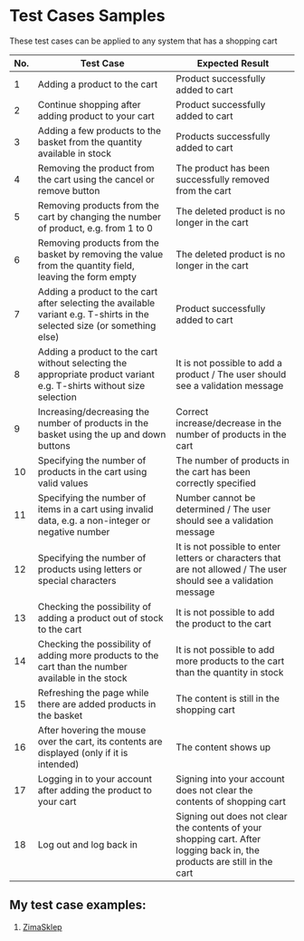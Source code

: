 # Test Cases Samples #

These test cases can be applied to any system that has a shopping cart

| No. |	Test Case |	Expected Result |
|----|---------|-----------------|
|1 |Adding a product to the cart|Product successfully added to cart|
|2 |Continue shopping after adding product to your cart |Product successfully added to cart|
|3 |Adding a few products to the basket from the quantity available in stock	|Products successfully added to cart	|
|4 |Removing the product from the cart using the cancel or remove button	|The product has been successfully removed from the cart	|
|5 |Removing products from the cart by changing the number of product, e.g. from 1 to 0	| The deleted product is no longer in the cart  |
|6 |Removing products from the basket by removing the value from the quantity field, leaving the form empty	|The deleted product is no longer in the cart	|
|7 |Adding a product to the cart after selecting the available variant e.g. T-shirts in the selected size	(or something else)	| Product successfully added to cart |
|8 |Adding a product to the cart without selecting the appropriate product variant e.g. T-shirts without size selection	|	It is not possible to add a product / The user should see a validation message|
|9 |Increasing/decreasing the number of products in the basket using the up and down buttons	 |	Correct increase/decrease in the number of products in the cart|
|10 |Specifying the number of products in the cart using valid values	 |The number of products in the cart has been correctly specified	|
|11	|Specifying the number of items in a cart using invalid data, e.g. a non-integer or negative number | Number cannot be determined / The user should see a validation message |
|12	| Specifying the number of products using letters or special characters 	|It is not possible to enter letters or characters that are not allowed / The user should see a validation message  |
|13 | Checking the possibility of adding a product out of stock to the cart	 | It is not possible to add the product to the cart	|
|14	| Checking the possibility of adding more products to the cart than the number available in the stock |	It is not possible to add more products to the cart than the quantity in stock |
|15| Refreshing the page while there are added products in the basket	| The content is still in the shopping cart |
|16 | After hovering the mouse over the cart, its contents are displayed (only if it is intended)	|The content shows up |
|17	| Logging in to your account after adding the product to your cart| Signing into your account does not clear the contents of shopping cart	 |
|18	|Log out and log back in	|Signing out does not clear the contents of your shopping cart. After logging back in, the products are still in the cart  |

## My test case examples: ##
1. [ZimaSklep](.....)
